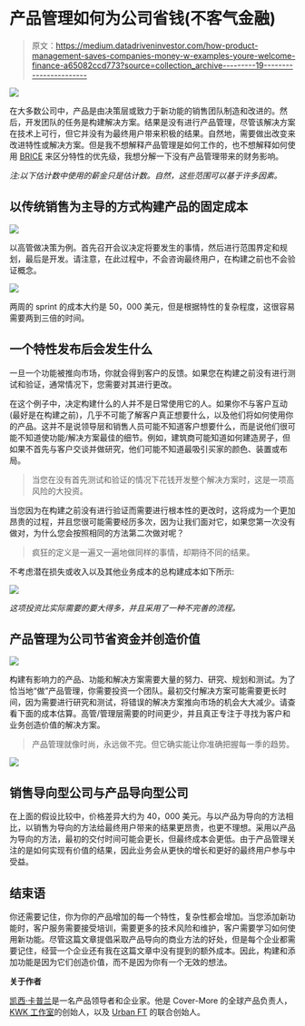 # 产品管理如何为公司省钱(不客气金融)

> 原文：<https://medium.datadriveninvestor.com/how-product-management-saves-companies-money-w-examples-youre-welcome-finance-a65082ccd773?source=collection_archive---------19----------------------->

![](img/a6948a9f349394c4b0d17858662831d2.png)

在大多数公司中，产品是由决策层或致力于新功能的销售团队制造和改进的。然后，开发团队的任务是构建解决方案。结果是没有进行产品管理，尽管该解决方案在技术上可行，但它并没有为最终用户带来积极的结果。自然地，需要做出改变来改进特性或解决方案。但是我不想解释产品管理是如何工作的，也不想解释如何使用 [BRICE](https://medium.com/swlh/use-brice-not-rice-scoring-for-product-prioritization-8e2fa3546748) 来区分特性的优先级，我想分解一下没有产品管理带来的财务影响。

*注:以下估计数中使用的薪金只是估计数。自然，这些范围可以基于许多因素。*

## 以传统销售为主导的方式构建产品的固定成本

![](img/3d63462594a89013787c2bd6a5394f03.png)

以高管做决策为例。首先召开会议决定将要发生的事情，然后进行范围界定和规划，最后是开发。请注意，在此过程中，不会咨询最终用户，在构建之前也不会验证概念。

![](img/09159f234ccb52803b55c9c01f4b43e3.png)

两周的 sprint 的成本大约是 50，000 美元，但是根据特性的复杂程度，这很容易需要两到三倍的时间。

## 一个特性发布后会发生什么

一旦一个功能被推向市场，你就会得到客户的反馈。如果您在构建之前没有进行测试和验证，通常情况下，您需要对其进行更改。

在这个例子中，决定构建什么的人并不是日常使用它的人。如果你不与客户互动(最好是在构建之前)，几乎不可能了解客户真正想要什么，以及他们将如何使用你的产品。这并不是说领导层和销售人员可能不知道客户想要什么，而是说他们很可能不知道使功能/解决方案最佳的细节。例如，建筑商可能知道如何建造房子，但如果不首先与客户交谈并做研究，他们可能不知道最吸引买家的颜色、装置或布局。

> 当您在没有首先测试和验证的情况下花钱开发整个解决方案时，这是一项高风险的大投资。

当您因为在构建之前没有进行验证而需要进行根本性的更改时，这将成为一个更加昂贵的过程，并且您很可能需要经历多次，因为让我们面对它，如果您第一次没有做对，为什么您会按照相同的方法第二次做对呢？

> 疯狂的定义是一遍又一遍地做同样的事情，却期待不同的结果。

不考虑潜在损失或收入以及其他业务成本的总构建成本如下所示:

![](img/049427b9004b8df2b7ab8355d862bbe6.png)

*这项投资比实际需要的要大得多，并且采用了一种不完善的流程。*

## 产品管理为公司节省资金并创造价值

![](img/6528c0b37d213e9b5edabf2098635489.png)

构建有影响力的产品、功能和解决方案需要大量的努力、研究、规划和测试。为了恰当地“做”产品管理，你需要投资一个团队。最初交付解决方案可能需要更长时间，因为需要进行研究和测试，将错误的解决方案推向市场的机会大大减少。请查看下面的成本估算。高管/管理层需要的时间更少，并且真正专注于寻找为客户和业务创造价值的解决方案。

> 产品管理就像时尚，永远做不完。但它确实能让你准确把握每一季的趋势。

![](img/2f438521fd7d6d2730781d96cf4039fa.png)

## 销售导向型公司与产品导向型公司

在上面的假设比较中，价格差异大约为 40，000 美元。与以产品为导向的方法相比，以销售为导向的方法给最终用户带来的结果更昂贵，也更不理想。采用以产品为导向的方法，最初的交付时间可能会更长，但最终成本会更低。由于产品管理关注的是如何实现有价值的结果，因此业务会从更快的增长和更好的最终用户参与中受益。

## 结束语

你还需要记住，你为你的产品增加的每一个特性，复杂性都会增加。当您添加新功能时，客户服务需要接受培训，需要更多的技术风险和维护，客户需要学习如何使用新功能。尽管这篇文章提倡采取产品导向的商业方法的好处，但是每个企业都需要记住，经营一个企业还有我在这篇文章中没有提到的额外成本。因此，构建和添加功能是因为它们创造价值，而不是因为你有一个无效的想法。

**关于作者**

[凯西·卡普兰](https://www.linkedin.com/in/kaseykaplan)是一名产品领导者和企业家。他是 Cover-More 的全球产品负责人， [KWK 工作室](https://kwkstudio.com/)的创始人，以及 [Urban FT](https://urbanft.com/) 的联合创始人。